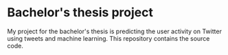 # Bachelor's thesis project

My project for the bachelor's thesis is predicting the user activity on Twitter using tweets and machine learning. This repository contains the source code.
